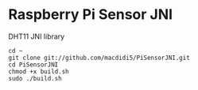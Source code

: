 # Raspberry Pi Sensor JNI

DHT11 JNI library

    cd ~
    git clone git://github.com/macdidi5/PiSensorJNI.git
    cd PiSensorJNI
    chmod +x build.sh
    sudo ./build.sh
